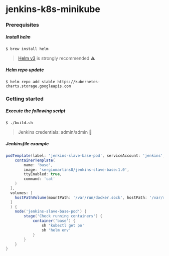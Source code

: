 # jenkins-k8s-minikube

### Prerequisites

##### Install helm
```shell script
$ brew install helm
```
> [Helm v3](https://helm.sh/docs/intro/install/) is strongly recommended ⚠️

##### Helm repo update
````shell script
$ helm repo add stable https://kubernetes-charts.storage.googleapis.com
````

### Getting started

##### Execute the following script
````shell script
$ ./build.sh
````
> Jenkins credentials: admin/admin 🚨

##### Jenkinsfile example
````groovy
podTemplate(label: 'jenkins-slave-base-pod', serviceAccount: 'jenkins', containers: [
    containerTemplate(
        name: 'base', 
        image: 'sergiomartins8/jenkins-slave-base:1.0', 
        ttyEnabled: true, 
        command: 'cat'
    )
  ],
  volumes: [
    hostPathVolume(mountPath: '/var/run/docker.sock', hostPath: '/var/run/docker.sock')
  ]
  ) {
    node('jenkins-slave-base-pod') {
        stage('Check running containers') {
            container('base') {
                sh 'kubectl get po'
                sh 'helm env'
            }
        }
    }
}
````
